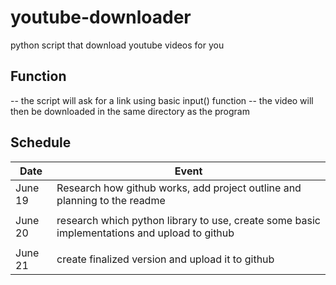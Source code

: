 # youtube-downloader
python script that download youtube videos for you


## Function
-- the script will ask for a link using basic input() function
-- the video will then be downloaded in the same directory as the program

## Schedule


|  Date   |                                            Event                                             |
|---------|----------------------------------------------------------------------------------------------|
| June 19 | Research how github works, add project outline and planning to the readme                    |
|         |                                                                                              |
| June 20 | research which python library to use, create some basic implementations and upload to github |
|         |                                                                                              |
| June 21 | create finalized version and upload it to github                                             |

